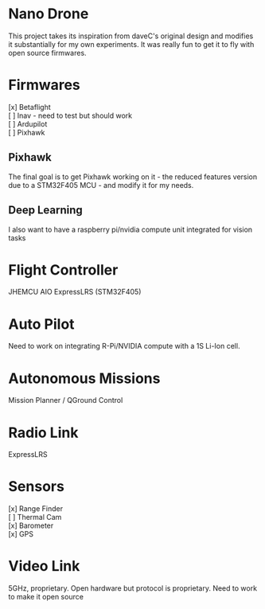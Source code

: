 # Nano Drone
This project takes its inspiration from daveC's original design and modifies it substantially for my own experiments. It was really fun to get it to fly with open source firmwares.

# Firmwares
[x] Betaflight  
[ ] Inav - need to test but should work  
[ ] Ardupilot  
[ ] Pixhawk  

## Pixhawk
The final goal is to get Pixhawk working on it - the reduced features version due to a STM32F405 MCU - and modify it for my needs.

## Deep Learning
I also want to have a raspberry pi/nvidia compute unit integrated for vision tasks

# Flight Controller
JHEMCU AIO ExpressLRS (STM32F405)

# Auto Pilot
Need to work on integrating R-Pi/NVIDIA compute with a 1S Li-Ion cell.

# Autonomous Missions
Mission Planner / QGround Control

# Radio Link
ExpressLRS

# Sensors
[x] Range Finder  
[ ] Thermal Cam  
[x] Barometer  
[x] GPS  


# Video Link
5GHz, proprietary. Open hardware but protocol is proprietary. Need to work to make it open source

